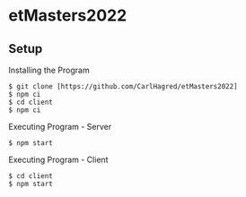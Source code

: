 # etMasters2022

## Setup

Installing the Program 
```
$ git clone [https://github.com/CarlHagred/etMasters2022]
$ npm ci
$ cd client
$ npm ci
```

Executing Program - Server
```
$ npm start
```

Executing Program - Client
```
$ cd client
$ npm start
```
